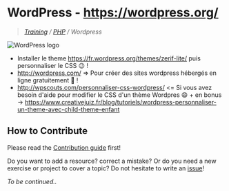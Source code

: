 # WordPress - https://wordpress.org/
>_[Training](https://github.com/simplonco/training) / [PHP](https://github.com/simplonco/php-training) / Wordpress_

![WordPress logo](http://www.tonwebmarketing.fr/wp-content/uploads/2010/08/wordpress-logo.jpg)

* Installer le theme https://fr.wordpress.org/themes/zerif-lite/ puis personnaliser le CSS :wink: !
* http://wordpress.com/ => Pour créer des sites wordpress hébergés en ligne gratuitement :slightly_smiling_face: !
* http://wpscouts.com/personnaliser-css-wordpress/ <= Si vous avez besoin d'aide pour modifier le CSS d'un thème Wordpres :smile: + en bonus -> https://www.creativejuiz.fr/blog/tutoriels/wordpress-personnaliser-un-theme-avec-child-theme-enfant

## How to Contribute

Please read the [Contribution guide](https://github.com/simplonco/training/blob/master/CONTRIBUTING.md) first!

Do you want to add a resource? correct a mistake? Or do you need a new exercise or project to cover a topic? Do not hesitate to write an [issue](https://github.com/simplonco/wordpress-training/issues)!

_To be continued.._
